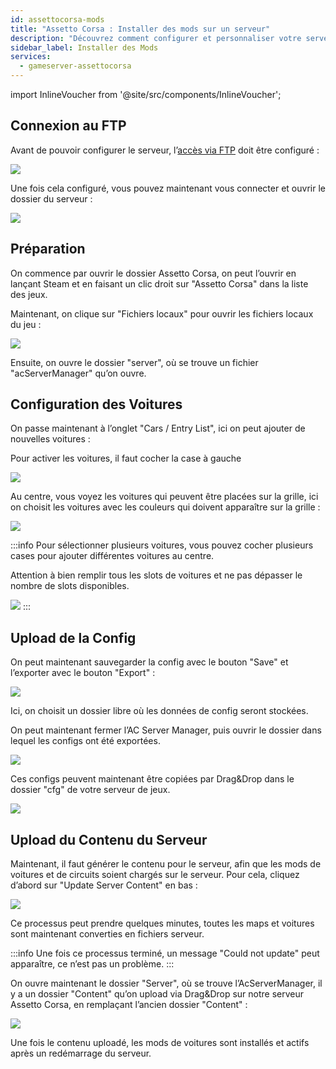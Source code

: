 ```yaml
---
id: assettocorsa-mods
title: "Assetto Corsa : Installer des mods sur un serveur"
description: "Découvrez comment configurer et personnaliser votre serveur Assetto Corsa pour une expérience de jeu optimale → En savoir plus maintenant"
sidebar_label: Installer des Mods
services:
  - gameserver-assettocorsa
---
```


import InlineVoucher from '@site/src/components/InlineVoucher';

<InlineVoucher />

## Connexion au FTP

Avant de pouvoir configurer le serveur, l’[accès via FTP](gameserver-ftpaccess.md) doit être configuré :

![](https://screensaver01.zap-hosting.com/index.php/s/gcojCfR2L8Mt5gg/preview)

Une fois cela configuré, vous pouvez maintenant vous connecter et ouvrir le dossier du serveur :

![](https://screensaver01.zap-hosting.com/index.php/s/eSDXfR8HS6eDC6g/preview)


## Préparation

On commence par ouvrir le dossier Assetto Corsa, on peut l’ouvrir en lançant Steam et en faisant un clic droit sur "Assetto Corsa" dans la liste des jeux.

Maintenant, on clique sur "Fichiers locaux" pour ouvrir les fichiers locaux du jeu :

![](https://screensaver01.zap-hosting.com/index.php/s/A8PqgJEGHnc72Xe/preview)

Ensuite, on ouvre le dossier "server", où se trouve un fichier "acServerManager" qu’on ouvre.



## Configuration des Voitures

On passe maintenant à l’onglet "Cars / Entry List", ici on peut ajouter de nouvelles voitures :


Pour activer les voitures, il faut cocher la case à gauche

![](https://screensaver01.zap-hosting.com/index.php/s/3M7QKxcEEBEEKfw/preview)

Au centre, vous voyez les voitures qui peuvent être placées sur la grille, ici on choisit les voitures avec les couleurs qui doivent apparaître sur la grille :

![](https://screensaver01.zap-hosting.com/index.php/s/7WbYdxJk8TJEDc3/preview)

:::info
Pour sélectionner plusieurs voitures, vous pouvez cocher plusieurs cases pour ajouter différentes voitures au centre.

Attention à bien remplir tous les slots de voitures et ne pas dépasser le nombre de slots disponibles.

![](https://screensaver01.zap-hosting.com/index.php/s/ogiaNKsGJZjWK2p/preview)
:::


## Upload de la Config

On peut maintenant sauvegarder la config avec le bouton "Save" et l’exporter avec le bouton "Export" :

![](https://screensaver01.zap-hosting.com/index.php/s/DcJLfNGYtpmRjSz/preview)

Ici, on choisit un dossier libre où les données de config seront stockées.

On peut maintenant fermer l’AC Server Manager, puis ouvrir le dossier dans lequel les configs ont été exportées.

![](https://screensaver01.zap-hosting.com/index.php/s/cRYG4yspGbzpnHH/preview)

Ces configs peuvent maintenant être copiées par Drag&Drop dans le dossier "cfg" de votre serveur de jeux.

![](https://screensaver01.zap-hosting.com/index.php/s/56pgFoDj9KQyBX2/preview)



## Upload du Contenu du Serveur

Maintenant, il faut générer le contenu pour le serveur, afin que les mods de voitures et de circuits soient chargés sur le serveur. Pour cela, cliquez d’abord sur "Update Server Content" en bas :

![](https://screensaver01.zap-hosting.com/index.php/s/dRg5xoxcrNcCK9r/preview)

Ce processus peut prendre quelques minutes, toutes les maps et voitures sont maintenant converties en fichiers serveur.

:::info
Une fois ce processus terminé, un message "Could not update" peut apparaître, ce n’est pas un problème.
:::

On ouvre maintenant le dossier "Server", où se trouve l’AcServerManager, il y a un dossier "Content" qu’on upload via Drag&Drop sur notre serveur Assetto Corsa, en remplaçant l’ancien dossier "Content" :

![](https://screensaver01.zap-hosting.com/index.php/s/dfDYjZjADkpfdDc/preview)

Une fois le contenu uploadé, les mods de voitures sont installés et actifs après un redémarrage du serveur.

<InlineVoucher />